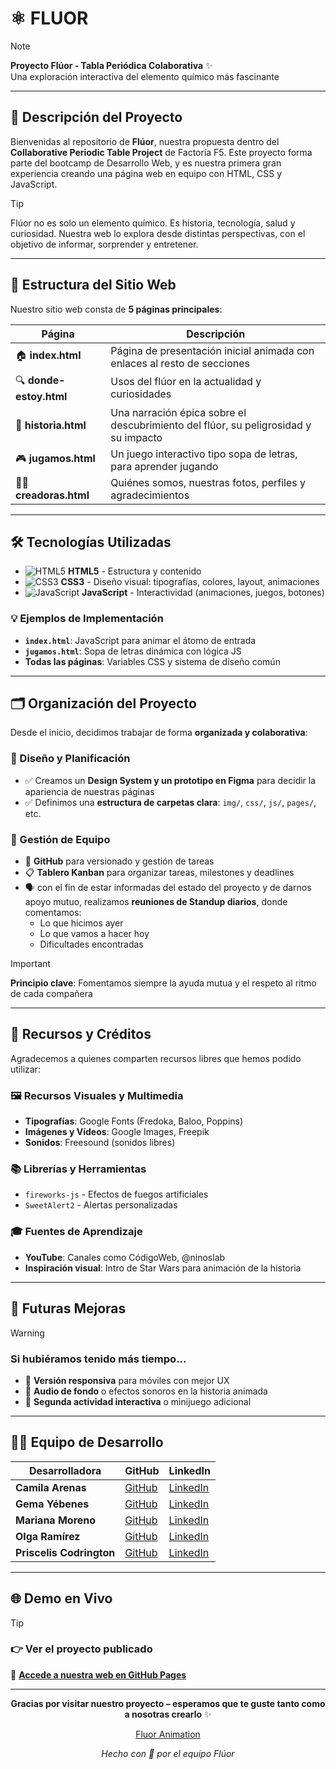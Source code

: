 # ⚛️ FLUOR

> [!NOTE]
> **Proyecto Flúor - Tabla Periódica Colaborativa** ✨  
> Una exploración interactiva del elemento químico más fascinante

---

## 🌟 Descripción del Proyecto

Bienvenidas al repositorio de **Flúor**, nuestra propuesta dentro del **Collaborative Periodic Table Project** de Factoría F5. Este proyecto forma parte del bootcamp de Desarrollo Web, y es nuestra primera gran experiencia creando una página web en equipo con HTML, CSS y JavaScript.

> [!TIP]
> Flúor no es solo un elemento químico. Es historia, tecnología, salud y curiosidad. Nuestra web lo explora desde distintas perspectivas, con el objetivo de informar, sorprender y entretener.

---

## 📁 Estructura del Sitio Web

Nuestro sitio web consta de **5 páginas principales**:

| Página | Descripción |
|--------|-------------|
| 🏠 **index.html** | Página de presentación inicial animada con enlaces al resto de secciones |
| 🔍 **donde-estoy.html** | Usos del flúor en la actualidad y curiosidades |
| 📜 **historia.html** | Una narración épica sobre el descubrimiento del flúor, su peligrosidad y su impacto |
| 🎮 **jugamos.html** | Un juego interactivo tipo sopa de letras, para aprender jugando |
| 👩‍💻 **creadoras.html** | Quiénes somos, nuestras fotos, perfiles y agradecimientos |

---

## 🛠️ Tecnologías Utilizadas

- ![HTML5](https://img.shields.io/badge/HTML5-E34F26?style=flat&logo=html5&logoColor=white) **HTML5** - Estructura y contenido
- ![CSS3](https://img.shields.io/badge/CSS3-1572B6?style=flat&logo=css3&logoColor=white) **CSS3** - Diseño visual: tipografías, colores, layout, animaciones  
- ![JavaScript](https://img.shields.io/badge/JavaScript-F7DF1E?style=flat&logo=javascript&logoColor=black) **JavaScript** - Interactividad (animaciones, juegos, botones)

### 💡 Ejemplos de Implementación

- **`index.html`**: JavaScript para animar el átomo de entrada
- **`jugamos.html`**: Sopa de letras dinámica con lógica JS  
- **Todas las páginas**: Variables CSS y sistema de diseño común

---

## 🗂️ Organización del Proyecto

Desde el inicio, decidimos trabajar de forma **organizada y colaborativa**:

### 🎨 Diseño y Planificación

- :white_check_mark: Creamos un **Design System y un prototipo en Figma** para decidir la apariencia de nuestras páginas
- :white_check_mark: Definimos una **estructura de carpetas clara**: `img/`, `css/`, `js/`, `pages/`, etc.

### 👥 Gestión de Equipo

- :arrows_counterclockwise: **GitHub** para versionado y gestión de tareas
- :clipboard: **Tablero Kanban** para organizar tareas, milestones y deadlines
- :speaking_head: con el fin de estar informadas del estado del proyecto y de darnos apoyo mutuo, realizamos **reuniones de Standup diarios**, donde comentamos:
  - Lo que hicimos ayer
  - Lo que vamos a hacer hoy
  - Dificultades encontradas


> [!IMPORTANT]
> **Principio clave**: Fomentamos siempre la ayuda mutua y el respeto al ritmo de cada compañera

---

## 🎨 Recursos y Créditos

Agradecemos a quienes comparten recursos libres que hemos podido utilizar:

### 🖼️ Recursos Visuales y Multimedia
- **Tipografías**: Google Fonts (Fredoka, Baloo, Poppins)
- **Imágenes y Vídeos**: Google Images, Freepik
- **Sonidos**: Freesound (sonidos libres)

### 📚 Librerías y Herramientas
- `fireworks-js` - Efectos de fuegos artificiales
- `SweetAlert2` - Alertas personalizadas

### 🎓 Fuentes de Aprendizaje
- **YouTube**: Canales como CódigoWeb, @ninoslab
- **Inspiración visual**: Intro de Star Wars para animación de la historia

---

## 🚀 Futuras Mejoras

> [!WARNING]
> ### Si hubiéramos tenido más tiempo...

- :iphone: **Versión responsiva** para móviles con mejor UX
- :musical_note: **Audio de fondo** o efectos sonoros en la historia animada
- :dart: **Segunda actividad interactiva** o minijuego adicional

---

## 👩‍💻 Equipo de Desarrollo

| Desarrolladora | GitHub | LinkedIn |
|----------------|--------|----------|
| **Camila Arenas** | [GitHub](enlace-github) | [LinkedIn](enlace-linkedin) |
| **Gema Yébenes** | [GitHub](enlace-github) | [LinkedIn](enlace-linkedin) |
| **Mariana Moreno** | [GitHub](enlace-github) | [LinkedIn](enlace-linkedin) |
| **Olga Ramírez** | [GitHub](https://github.com/olgararo) | [LinkedIn](https://www.linkedin.com/in/olga-ramirez-rodriguez/) |
| **Priscelis Codrington** | [GitHub](enlace-github) | [LinkedIn](enlace-linkedin) |

---

## 🌐 Demo en Vivo

> [!TIP]
> ### :point_right: Ver el proyecto publicado
> 
> :link: **[Accede a nuestra web en GitHub Pages](https://nombre-usuario.github.io/fluor)**



---

<div align="center">

**Gracias por visitar nuestro proyecto – esperamos que te guste tanto como a nosotras crearlo** :sparkles:

[Fluor Animation](https://media3.giphy.com/media/v1.Y2lkPTc5MGI3NjExNmViM2M3bWd4bDQyb2VpYmJ5a3Z0Z205NWp5Y2N1MTdldTB1NDAzbyZlcD12MV9pbnRlcm5hbF9naWZfYnlfaWQmY3Q9Zw/xT5LMI17X3TCCzxn0Y/giphy.gif)

*Hecho con :purple_heart: por el equipo Flúor*

</div>